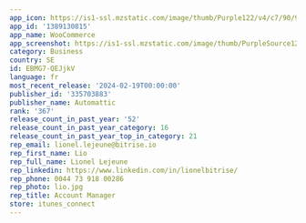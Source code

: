 ```yaml
---
app_icon: https://is1-ssl.mzstatic.com/image/thumb/Purple122/v4/c7/90/9a/c7909ad5-6635-a2d5-20bd-2d5a977bf0e6/AppIcon-0-0-1x_U007emarketing-0-7-0-0-85-220.png/1024x1024bb.png
app_id: '1389130815'
app_name: WooCommerce
app_screenshot: https://is1-ssl.mzstatic.com/image/thumb/PurpleSource122/v4/a2/9d/3b/a29d3b35-a3c5-b3f5-084a-329ce5935232/cefbc6a3-9371-4433-b7a1-0e187583e76b_iPhone_11_Pro_Max-01.png/1242x2688bb.png
category: Business
country: SE
id: EBMG7-QEJjkV
language: fr
most_recent_release: '2024-02-19T00:00:00'
publisher_id: '335703883'
publisher_name: Automattic
rank: '367'
release_count_in_past_year: '52'
release_count_in_past_year_category: 16
release_count_in_past_year_top_in_category: 21
rep_email: lionel.lejeune@bitrise.io
rep_first_name: Lio
rep_full_name: Lionel Lejeune
rep_linkedin: https://www.linkedin.com/in/lionelbitrise/
rep_phone: 0044 73 918 00286
rep_photo: lio.jpg
rep_title: Account Manager
store: itunes_connect
---
```

